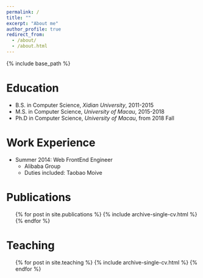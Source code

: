 ```yaml
---
permalink: /
title: ""
excerpt: "About me"
author_profile: true
redirect_from: 
  - /about/
  - /about.html
---
```



{% include base_path %}

Education
======
* B.S. in Computer Science, <i>Xidian University</i>, 2011-2015
* M.S. in Computer Science, <i>University of Macau</i>, 2015-2018
* Ph.D in Computer Science, <i>University of Macau</i>, from 2018 Fall 

Work Experience
======
* Summer 2014: Web FrontEnd Engineer
  * Alibaba Group
  * Duties included: Taobao Moive


Publications
======
  <ul>{% for post in site.publications %}
    {% include archive-single-cv.html %}
  {% endfor %}</ul>
  
  
Teaching
======
  <ul>{% for post in site.teaching %}
    {% include archive-single-cv.html %}
  {% endfor %}</ul>
  
